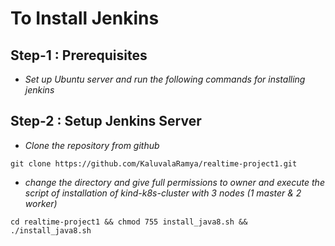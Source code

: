 <!-- Headings -->
# To Install Jenkins
## Step-1 : Prerequisites
* *Set up Ubuntu server and run the following commands for installing jenkins*
## Step-2 : Setup Jenkins Server
<!-- Blockquote -->
<!-- italics -->
* *Clone the repository from github*
```
git clone https://github.com/KaluvalaRamya/realtime-project1.git
```
* *change the directory and give full permissions to owner and execute the script of installation of kind-k8s-cluster with 3 nodes (1 master & 2 worker)*
```
cd realtime-project1 && chmod 755 install_java8.sh && ./install_java8.sh
```
